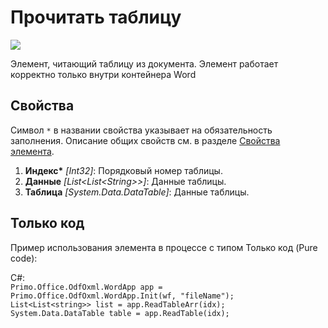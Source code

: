 # Прочитать таблицу

![](../../../resources/basic/myoffice/text/Cropped-ReadTable.png)

Элемент, читающий таблицу из документа. Элемент работает корректно только внутри контейнера Word

## Свойства
Символ `*` в названии свойства указывает на обязательность заполнения. Описание общих свойств см. в разделе [Свойства элемента](https://docs.primo-rpa.ru/primo-rpa/primo-studio/process/elements#svoistva-elementa).

1. **Индекс\*** *[Int32]*: Порядковый номер таблицы.
2. **Данные** *[List\<List\<String>>]*: Данные таблицы.
3. **Таблица** *[System.Data.DataTable]*: Данные таблицы.

## Только код
Пример использования элемента в процессе с типом Только код (Pure code):

C#:  
`Primo.Office.OdfOxml.WordApp app = Primo.Office.OdfOxml.WordApp.Init(wf, "fileName");`   
`List<List<string>> list = app.ReadTableArr(idx);`  
`System.Data.DataTable table = app.ReadTable(idx);`
